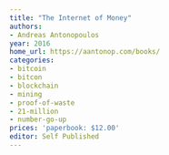 ```yaml
---
title: "The Internet of Money"
authors:
- Andreas Antonopoulos
year: 2016
home_url: https://aantonop.com/books/
categories:
- bitcoin
- bitcon
- blockchain
- mining
- proof-of-waste
- 21-million
- number-go-up
prices: 'paperbook: $12.00'
editor: Self Published
---
```

